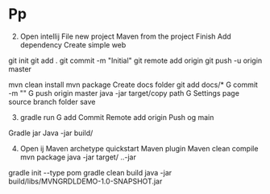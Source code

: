 # Pp
2. Open intellij 
File new project
Maven from the project
Finish
Add dependency 
Create simple web

git init
git add .
git commit -m "Initial"
git remote add origin
git push -u origin master 

mvn clean install
mvn package 
Create docs folder
git add docs/*
G commit -m ""
G push origin master
java -jar target/copy path
G Settings page source branch folder save

3. gradle run
G add
   Commit 
   Remote add origin 
   Push og main

Gradle jar
Java -jar build/

4. Open ij
Maven archetype quickstart
Maven plugin
Maven clean compile
mvn package
java -jar target/ ..-jar

gradle init --type pom
gradle clean build
java -jar build/libs/MVNGRDLDEMO-1.0-SNAPSHOT.jar

